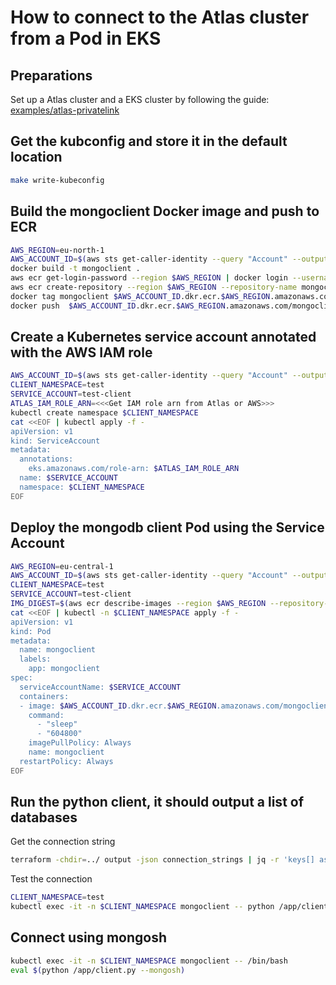 # How to connect to the Atlas cluster from a Pod in EKS

## Preparations

Set up a Atlas cluster and a EKS cluster by following the guide: [examples/atlas-privatelink](../README.md)

## Get the kubconfig and store it in the default location

```bash
make write-kubeconfig
```

## Build the mongoclient Docker image and push to ECR

```bash
AWS_REGION=eu-north-1
AWS_ACCOUNT_ID=$(aws sts get-caller-identity --query "Account" --output text)
docker build -t mongoclient .
aws ecr get-login-password --region $AWS_REGION | docker login --username AWS --password-stdin $AWS_ACCOUNT_ID.dkr.ecr.$AWS_REGION.amazonaws.com
aws ecr create-repository --region $AWS_REGION --repository-name mongoclient || true
docker tag mongoclient $AWS_ACCOUNT_ID.dkr.ecr.$AWS_REGION.amazonaws.com/mongoclient:latest
docker push  $AWS_ACCOUNT_ID.dkr.ecr.$AWS_REGION.amazonaws.com/mongoclient:latest
```

## Create a Kubernetes service account annotated with the AWS IAM role

```bash
AWS_ACCOUNT_ID=$(aws sts get-caller-identity --query "Account" --output text)
CLIENT_NAMESPACE=test
SERVICE_ACCOUNT=test-client
ATLAS_IAM_ROLE_ARN=<<<Get IAM role arn from Atlas or AWS>>>
kubectl create namespace $CLIENT_NAMESPACE
cat <<EOF | kubectl apply -f -
apiVersion: v1
kind: ServiceAccount
metadata:
  annotations:
    eks.amazonaws.com/role-arn: $ATLAS_IAM_ROLE_ARN
  name: $SERVICE_ACCOUNT 
  namespace: $CLIENT_NAMESPACE
EOF
```

## Deploy the mongodb client Pod using the Service Account

```bash
AWS_REGION=eu-central-1
AWS_ACCOUNT_ID=$(aws sts get-caller-identity --query "Account" --output text)
CLIENT_NAMESPACE=test
SERVICE_ACCOUNT=test-client
IMG_DIGEST=$(aws ecr describe-images --region $AWS_REGION --repository-name mongoclient --image-ids imageTag=latest | jq -r '.imageDetails[0].imageDigest')
cat <<EOF | kubectl -n $CLIENT_NAMESPACE apply -f -
apiVersion: v1
kind: Pod
metadata:
  name: mongoclient
  labels:
    app: mongoclient
spec:
  serviceAccountName: $SERVICE_ACCOUNT
  containers:
  - image: $AWS_ACCOUNT_ID.dkr.ecr.$AWS_REGION.amazonaws.com/mongoclient@$IMG_DIGEST
    command:
      - "sleep"
      - "604800"
    imagePullPolicy: Always
    name: mongoclient
  restartPolicy: Always
EOF
```

## Run the python client, it should output a list of databases

Get the connection string

```bash
terraform -chdir=../ output -json connection_strings | jq -r 'keys[] as $k | .[$k][0].aws_private_link_srv'
```

Test the connection
```bash
CLIENT_NAMESPACE=test
kubectl exec -it -n $CLIENT_NAMESPACE mongoclient -- python /app/client.py --test --host <xxx.mongodb.net>
```

## Connect using mongosh

```bash
kubectl exec -it -n $CLIENT_NAMESPACE mongoclient -- /bin/bash
eval $(python /app/client.py --mongosh)
```